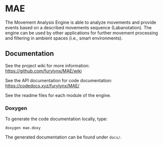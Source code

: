 # MAE

The Movement Analysis Engine is able to analyze movements and provide events based on a
described movements sequence (Labanotation). The engine can be used by other applications
for further movement processing and filtering in ambient spaces (i.e., smart environments).

## Documentation

See the project wiki for more information: https://github.com/furylynx/MAE/wiki

See the API documentation for code documentation: https://codedocs.xyz/furylynx/MAE/

See the readme files for each module of the engine.

### Doxygen

To generate the code documentation locally, type:
```shell
doxygen mae.doxy
```

The generated documentation can be found under `docs/`.

